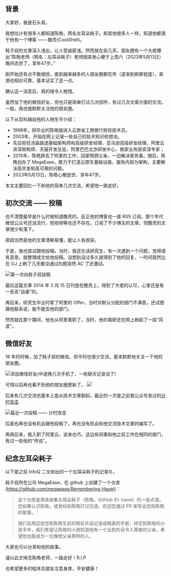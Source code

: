 ## 背景

大家好，我是石头哥。

我想估计有很多人都知道陈皓，网名左耳朵耗子。和其他很多人一样，知道他都源于他有一个博客 —— 酷壳(CoolShell)。

耗子叔的文章深入浅出，让人受益匪浅。然而就在前几天，朋友圈有一个大佬爆出“陈皓老师（网名：左耳朵耗子）老师因突发心梗于上周六（2023年5月13日）晚间去世了，享年47岁。”

刚开始还有点不敢相信，直到越来越多的人朋友圈都在传（逐渐到刷屏程度），来源也相对可靠，基本证实了这一点。

确认这一消息后，真的很令人惋惜。

虽然加了他的微信好友，但也只是简单打过几次招呼，有过几次文章方面的交流。一般，我也就默默关注他的朋友圈。 

以下从百科摘自他的人物生平介绍：
- 1998年，刚毕业的陈皓就进入云南省工商银行担任技术员。
- 2003年，开始在网上记录一些自己的技术知识和想法。  
- 先后担任汤森路透基础架构师和高级研发经理、亚马逊高级研发经理、阿里云资深架构师、天猫开发总监，阿里巴巴北京研发中心、商家业务部资深专家；
- 2015年，陈皓辞去了阿里的工作，回家照顾父亲，一边解决家务事。随后，陈皓创办了 MegaEase，致力于打造云原生基础设施，服务内容为架构，主要解决高并发和高可用的问题。  
- 2023年5月13日，陈皓心梗逝世，享年47岁。

本文主要回忆一下和他的简单几次交流，希望他一路走好。

## 初次交流 —— 投稿

也不清楚最早是什么时候知道酷壳的，反正他的博客也一直 RSS 订阅，那个年代微信公众号还没流行，短视频等也还不存在。订阅了不少博主的文章，但酷壳的文章很少有落下。

原因当然是他的文章清晰易懂，能让人有收获。

于是，我也尝试跟他投稿。当时，我还在读研究生，有一次遇到一个问题，觉得很有意思，就整理成文给他投稿。没想到没过多久就得到了他的回复，一时间竟然比在 OJ 上刷了几天都没通过的题突然 AC 了还激动。

![第一次向耗子叔投稿](./images/f594e832-cc40-4e47-a088-76c5e500fbeb.png)

最后这篇文章 2014 年 3 月 15 日刊登在酷壳上，得到了大佬的认可，心里还是有一丢丢“自豪”的。

再后来，研究生毕业时拿了阿里的 Offer，当时对默认分配的部门不满意，还试图跟他联系说，能不能去他的部门。

然而就在那个期间，他也从阿里离职了。当时，他的离职还在网上掀起了一段“风波”。

## 微信好友

18 年的时候，加了耗子叔的微信。但平时也很少交流，基本默默地关注一下他的朋友圈。

![添加微信好友(中途换几次手机了，一些聊天记录没了)](./images/121dfcc6-febb-419b-9115-54db6b7f0a83.png)

可惜以后再也看不到他的朋友圈更新了。 
![](./images/496af585-8a1f-43e3-8ac9-d960a083a5de.png)

后来有几次交流也基本上是从技术文章聊起，最近的一次是之前我公众号发过的[计时攻击](https://mp.weixin.qq.com/s?__biz=MzI3OTUzMzcwNw==&mid=100002290&idx=1&sn=8829db16a065f485b257fba0c691d94f&chksm=6b4708165c30810096133f36523c8c781ce5333d851c31905d6cc49dd9b756a3f08141fbc9e8#rd)

![最近一次投稿 —— 计时攻击](./images/2a04308b-6d32-45d2-bf6c-413d87899770.png)

后面也再也没有机会跟他投稿了，再也没有机会和他交流技术文章的编写了。

再再后来，我入职了阿里云，说来也巧，这边有同事和他之前工作在相同的部门，有过一些他的“传说”。

## 纪念左耳朵耗子

以下是之前 InfoQ 二叉树出的一个左耳朵耗子的记录片。

耗子叔所在公司 MegaEase，在 github 上创建了一个仓库(https://github.com/megaease/Remembering-Haoel)：

>这个仓库是用来收集左耳朵耗子（陈皓，GitHub ID: haoel）的一些点滴，您如果认识陈皓，或曾经和陈皓打过交道，欢迎您通过 PR 来写出您和陈皓的故事。
>
>我们会用这些您和陈皓生前的精彩片段记录成精美的手册，转交到陈皓的小孩手中，我们希望让陈皓的小孩知道他有一个出色的且令人尊敬的父亲，希望他也能成为一位像他父亲那样的人。

大家也可以分享和他的故事。

谨以此文悼念陈皓老师，一路走好！R.I.P

也希望更多的程序员朋友注意身体，平安健康！